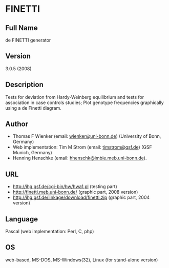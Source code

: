 # FINETTI

## Full Name
de FINETTI generator

## Version
3.0.5 (2008)

## Description
Tests for deviation from Hardy-Weinberg equilibrium and tests for association in case controls studies; Plot genotype frequencies graphically using a de Finetti diagram.

## Author
* Thomas F Wienker (email: wienker@uni-bonn.de) (University of Bonn, Germany)
* Web implementation: Tim M Strom (email: timstrom@gsf.de) (GSF Munich, Germany)
* Henning Henschke (email: hhenschk@imbie.meb.uni-bonn.de).

## URL
* http://ihg.gsf.de/cgi-bin/hw/hwa1.pl (testing part)
* http://finetti.meb.uni-bonn.de/ (graphic part, 2008 version)
* http://ihg.gsf.de/linkage/download/finetti.zip (graphic part, 2004 version)

## Language
Pascal (web implementation: Perl, C, php)

## OS
web-based, MS-DOS, MS-Windows(32), Linux (for stand-alone version)